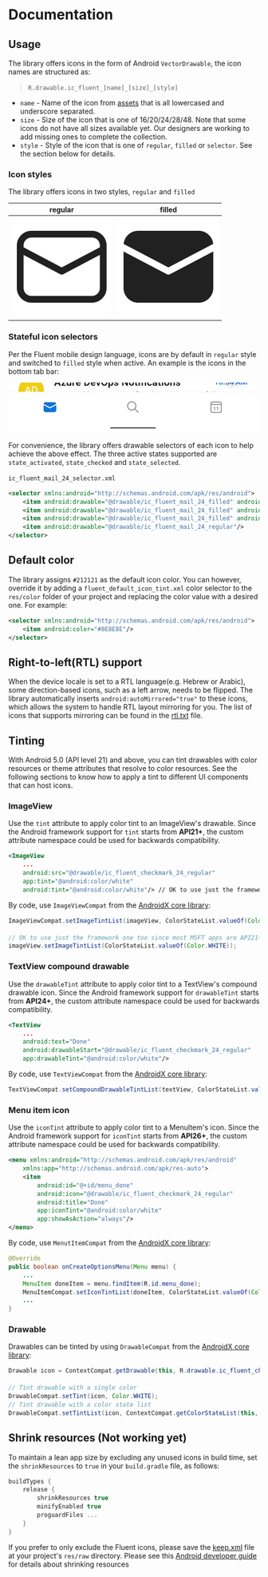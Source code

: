 # Documentation

## Usage
The library offers icons in the form of Android `VectorDrawable`, the icon names are structured as: 
> `R.drawable.ic_fluent_[name]_[size]_[style]`

* `name` - Name of the icon from [assets](../assets) that is all lowercased and underscore separated.
* `size` - Size of the icon that is one of 16/20/24/28/48. Note that some icons do not have all sizes available yet. Our designers are working to add missing ones to complete the collection.
* `style` - Style of the icon that is one of `regular`, `filled` or `selector`. See the section below for details.

### Icon styles
The library offers icons in two styles, `regular` and `filled`

regular | filled
--------|-------
![ic_fluent_mail_regular](../art/ic_fluent_mail_regular.png)|![ic_fluent_mail_filled](../art/ic_fluent_mail_filled.png)

### Stateful icon selectors
Per the Fluent mobile design language, icons are by default in `regular` style and switched to `filled` style when active. An example is the icons in the bottom tab bar:

![Outlook bottom tab](../art/bottom_tab.png)

For convenience, the library offers drawable selectors of each icon to help achieve the above effect. The three active states supported are `state_activated`, `state_checked` and `state_selected`.

`ic_fluent_mail_24_selector.xml`
```xml
<selector xmlns:android="http://schemas.android.com/apk/res/android">
    <item android:drawable="@drawable/ic_fluent_mail_24_filled" android:state_activated="true"/>
    <item android:drawable="@drawable/ic_fluent_mail_24_filled" android:state_checked="true"/>
    <item android:drawable="@drawable/ic_fluent_mail_24_filled" android:state_selected="true"/>
    <item android:drawable="@drawable/ic_fluent_mail_24_regular"/>
</selector>
```

## Default color
The library assigns `#212121` as the default icon color. You can however, override it by adding a `fluent_default_icon_tint.xml` color selector to the `res/color` folder of your project and replacing the color value with a desired one. For example:
```xml
<selector xmlns:android="http://schemas.android.com/apk/res/android">
    <item android:color="#8E8E8E"/>
</selector>
```

## Right-to-left(RTL) support
When the device locale is set to a RTL language(e.g. Hebrew or Arabic), some direction-based icons, such as a left arrow, needs to be flipped. The library automatically inserts `android:autoMirrored="true"` to these icons, which allows the system to handle RTL layout mirroring for you. The list of icons that supports mirroring can be found in the [rtl.txt](../importer/rtl.txt) file.

## Tinting
With Android 5.0 (API level 21) and above, you can tint drawables with color resources or theme attributes that resolve to color resources. See the following sections to know how to apply a tint to different UI components that can host icons.

### ImageView
Use the `tint` attribute to apply color tint to an ImageView's drawable. Since the Android framework support for `tint` starts from **API21+**, the custom attribute namespace could be used for backwards compatibility.
```xml
<ImageView
    ...
    android:src="@drawable/ic_fluent_checkmark_24_regular"
    app:tint="@android:color/white"
    android:tint="@android:color/white"/> // OK to use just the framework one too since most MSFT apps are API21+

```
By code, use `ImageViewCompat` from the [AndroidX core library](https://developer.android.com/jetpack/androidx/releases/core):
```java
ImageViewCompat.setImageTintList(imageView, ColorStateList.valueOf(Color.WHITE));

// OK to use just the framework one too since most MSFT apps are API21+
imageView.setImageTintList(ColorStateList.valueOf(Color.WHITE));
```
### TextView compound drawable
Use the `drawableTint` attribute to apply color tint to a TextView's compound drawable icon. Since the Android framework support for `drawableTint` starts from **API24+**, the custom attribute namespace could be used for backwards compatibility.
```xml
<TextView
    ...
    android:text="Done"
    android:drawableStart="@drawable/ic_fluent_checkmark_24_regular"
    app:drawableTint="@android:color/white"/>
```
By code, use `TextViewCompat` from the [AndroidX core library](https://developer.android.com/jetpack/androidx/releases/core):
```java
TextViewCompat.setCompoundDrawableTintList(textView, ColorStateList.valueOf(Color.WHITE));
```

### Menu item icon
Use the `iconTint` attribute to apply color tint to a MenuItem's icon. Since the Android framework support for `iconTint` starts from **API26+**, the custom attribute namespace could be used for backwards compatibility.
```xml
<menu xmlns:android="http://schemas.android.com/apk/res/android"
    xmlns:app="http://schemas.android.com/apk/res-auto">
    <item
        android:id="@+id/menu_done"
        android:icon="@drawable/ic_fluent_checkmark_24_regular"
        android:title="Done"
        app:iconTint="@android:color/white"
        app:showAsAction="always"/>
</menu>
```
By code, use `MenutItemCompat` from the [AndroidX core library](https://developer.android.com/jetpack/androidx/releases/core):
```java
@Override
public boolean onCreateOptionsMenu(Menu menu) {
    ...
    MenuItem doneItem = menu.findItem(R.id.menu_done);
    MenuItemCompat.setIconTintList(doneItem, ColorStateList.valueOf(Color.WHITE));
    ...
}
```

### Drawable
Drawables can be tinted by using `DrawableCompat` from the [AndroidX core library](https://developer.android.com/jetpack/androidx/releases/core):
```java
Drawable icon = ContextCompat.getDrawable(this, R.drawable.ic_fluent_checkmark_24_regular);

// Tint drawable with a single color
DrawableCompat.setTint(icon, Color.WHITE);
// Tint drawable with a color state list
DrawableCompat.setTintList(icon, ContextCompat.getColorStateList(this, R.color.white_selector));
```

## Shrink resources (Not working yet)
To maintain a lean app size by excluding any unused icons in build time, set the `shrinkResources` to `true` in your `build.gradle` file, as follows:
```groovy
buildTypes {
    release {
        shrinkResources true
        minifyEnabled true
        proguardFiles ...
    }
}
```
If you prefer to only exclude the Fluent icons, please save the [keep.xml](android/sample-shrinkresources/src/main/res/raw/keep.xml) file at your project's `res/raw` directory. Please see this [Android developer guide](https://developer.android.com/studio/build/shrink-code#shrink-resources) for details about shrinking resources